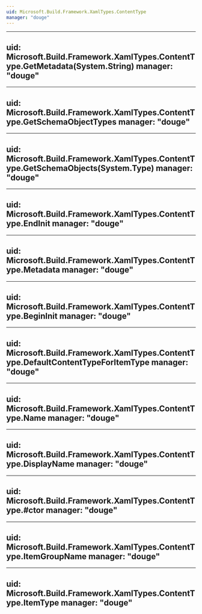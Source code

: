 ```yaml
---
uid: Microsoft.Build.Framework.XamlTypes.ContentType
manager: "douge"
---
```


---
uid: Microsoft.Build.Framework.XamlTypes.ContentType.GetMetadata(System.String)
manager: "douge"
---

---
uid: Microsoft.Build.Framework.XamlTypes.ContentType.GetSchemaObjectTypes
manager: "douge"
---

---
uid: Microsoft.Build.Framework.XamlTypes.ContentType.GetSchemaObjects(System.Type)
manager: "douge"
---

---
uid: Microsoft.Build.Framework.XamlTypes.ContentType.EndInit
manager: "douge"
---

---
uid: Microsoft.Build.Framework.XamlTypes.ContentType.Metadata
manager: "douge"
---

---
uid: Microsoft.Build.Framework.XamlTypes.ContentType.BeginInit
manager: "douge"
---

---
uid: Microsoft.Build.Framework.XamlTypes.ContentType.DefaultContentTypeForItemType
manager: "douge"
---

---
uid: Microsoft.Build.Framework.XamlTypes.ContentType.Name
manager: "douge"
---

---
uid: Microsoft.Build.Framework.XamlTypes.ContentType.DisplayName
manager: "douge"
---

---
uid: Microsoft.Build.Framework.XamlTypes.ContentType.#ctor
manager: "douge"
---

---
uid: Microsoft.Build.Framework.XamlTypes.ContentType.ItemGroupName
manager: "douge"
---

---
uid: Microsoft.Build.Framework.XamlTypes.ContentType.ItemType
manager: "douge"
---
